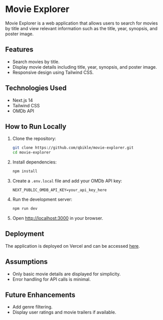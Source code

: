 # Movie Explorer

Movie Explorer is a web application that allows users to search for movies by title and view relevant information such as the title, year, synopsis, and poster image.

## Features

- Search movies by title.
- Display movie details including title, year, synopsis, and poster image.
- Responsive design using Tailwind CSS.

## Technologies Used

- Next.js 14
- Tailwind CSS
- OMDb API

## How to Run Locally

1. Clone the repository:

   ```bash
   git clone https://github.com/qbikle/movie-explorer.git
   cd movie-explorer
   ```

2. Install dependencies:

   ```bash
   npm install
   ```

3. Create a `.env.local` file and add your OMDb API key:

   ```
   NEXT_PUBLIC_OMDB_API_KEY=your_api_key_here
   ```

4. Run the development server:

   ```bash
   npm run dev
   ```

5. Open [http://localhost:3000](http://localhost:3000) in your browser.

## Deployment

The application is deployed on Vercel and can be accessed [here](your_deployed_app_url).

## Assumptions

- Only basic movie details are displayed for simplicity.
- Error handling for API calls is minimal.

## Future Enhancements

- Add genre filtering.
- Display user ratings and movie trailers if available.
